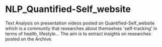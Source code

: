 # NLP_Quantified-Self_website
Text Analysis on presentation videos  posted on Quantified-Self_website which is a community that researches about themselves  'self-tracking' in terms of health, lifestyle... 
The aim is to extract insights on researches posted on the Archive.
### 
